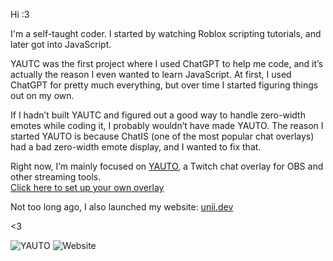 Hi :3

I'm a self-taught coder. I started by watching Roblox scripting tutorials, and later got into JavaScript.

YAUTC was the first project where I used ChatGPT to help me code, and it’s actually the reason I even wanted to learn JavaScript. At first, I used ChatGPT for pretty much everything, but over time I started figuring things out on my own.

If I hadn’t built YAUTC and figured out a good way to handle zero-width emotes while coding it, I probably wouldn’t have made YAUTO. The reason I started YAUTO is because ChatIS (one of the most popular chat overlays) had a bad zero-width emote display, and I wanted to fix that.

Right now, I’m mainly focused on [YAUTO](https://github.com/Fiszh/YAUTO), a Twitch chat overlay for OBS and other streaming tools.  
[Click here to set up your own overlay](https://chat.unii.dev/)

Not too long ago, I also launched my website: [unii.dev](https://unii.dev/)

<3

![YAUTO](https://img.shields.io/badge/YAUTO-Twitch%20Overlay-blue) ![Website](https://img.shields.io/badge/Website-unii.dev-9cf)  

